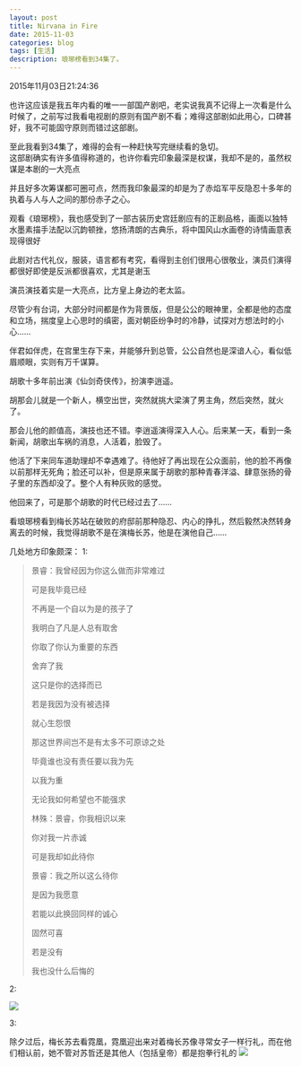 ```yaml
---
layout: post
title: Nirvana in Fire
date: 2015-11-03
categories: blog
tags: [生活]
description: 琅琊榜看到34集了。
---
```


2015年11月03日21:24:36

也许这应该是我五年内看的唯一一部国产剧吧，老实说我真不记得上一次看是什么时候了，之前写过我看电视剧的原则有国产剧不看；难得这部剧如此用心，口碑甚好，我不可能固守原则而错过这部剧。

至此我看到34集了，难得的会有一种赶快写完继续看的急切。  
这部剧确实有许多值得称道的，也许你看完印象最深是权谋，我却不是的，虽然权谋是本剧的一大亮点

并且好多次筹谋都可圈可点，然而我印象最深的却是为了赤焰军平反隐忍十多年的执着与人与人之间的那份赤子之心。

观看《琅琊榜》，我也感受到了一部古装历史宫廷剧应有的正剧品格，画面以独特水墨素描手法配以沉韵顿挫，悠扬清朗的古典乐，将中国风山水画卷的诗情画意表现得很好

此剧对古代礼仪，服装，语言都有考究，看得到主创们很用心很敬业，演员们演得都很好即使是反派都很喜欢，尤其是谢玉

演员演技着实是一大亮点，比方皇上身边的老太监。

尽管少有台词，大部分时间都是作为背景版，但是公公的眼神里，全都是他的态度和立场，揣度皇上心思时的缜密，面对朝臣纷争时的冷静，试探对方想法时的小心……

伴君如伴虎，在宫里生存下来，并能够升到总管，公公自然也是深谙人心，看似低眉顺眼，实则有万千谋算。

胡歌十多年前出演《仙剑奇侠传》，扮演李逍遥。

胡那会儿就是一个新人，横空出世，突然就挑大梁演了男主角，然后突然，就火了。

那会儿他的颜值高，演技也还不错。李逍遥演得深入人心。后来某一天，看到一条新闻，胡歌出车祸的消息，人活着，脸毁了。

他活了下来同车道助理却不幸遇难了。待他好了再出现在公众面前，他的脸不再像以前那样无死角；脸还可以补，但是原来属于胡歌的那种青春洋溢、肆意张扬的骨子里的东西却没了。整个人有种灰败的感觉。

他回来了，可是那个胡歌的时代已经过去了……

看琅琊榜看到梅长苏站在破败的府邸前那种隐忍、内心的挣扎，然后毅然决然转身离去的时候，我觉得胡歌不是在演梅长苏，他是在演他自己……

几处地方印象颇深：
1:

>景睿：我曾经因为你这么做而非常难过
>
>可是我毕竟已经
>
>不再是一个自以为是的孩子了
>
>我明白了凡是人总有取舍
>
>你取了你认为重要的东西
>
>舍弃了我
>
>这只是你的选择而已
>
>若是我因为没有被选择
>
>就心生怨恨
>
>那这世界间岂不是有太多不可原谅之处
>
>毕竟谁也没有责任要以我为先
>
>以我为重
>
>无论我如何希望也不能强求
>
>
>
>林殊：景睿，你我相识以来
>
>你对我一片赤诚
>
>可是我却如此待你
>
>景睿：我之所以这么待你
>
>是因为我愿意
>
>若能以此换回同样的诚心
>
>固然可喜
>
>若是没有
>
>我也没什么后悔的

2:

![](http://7xnfbg.com1.z0.glb.clouddn.com/2015-11-03-1.jpg)

3:

除夕过后，梅长苏去看霓凰，霓凰迎出来对着梅长苏像寻常女子一样行礼，而在他们相认前，她不管对苏哲还是其他人（包括皇帝）都是抱拳行礼的
![](http://7xnfbg.com1.z0.glb.clouddn.com/2015-11-03-2.jpg)
